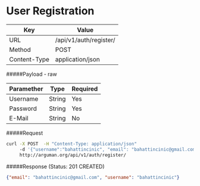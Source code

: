User Registration
=======================

| Key             | Value              |
| ----------------|--------------------|
| URL             | /api/v1/auth/register/ |
| Method          | POST               |
| Content-Type    | application/json   |


#####Payload - raw

| Paramether    | Type     | Required
| ------------- | ---------|-----------------------|
| Username      | String   | Yes                   |
| Password      | String   | Yes                   |
| E-Mail        | String   | No                    |

#####Request

```bash
curl -X POST  -H "Content-Type: application/json"
     -d '{"username":"bahattincinic", "email": "bahattincinic@gmail.com", "password": "123456"}'
     http://arguman.org/api/v1/auth/register/
```

#####Response (Status: 201 CREATED)

```json
{"email": "bahattincinic@gmail.com", "username": "bahattincinic"}
```

